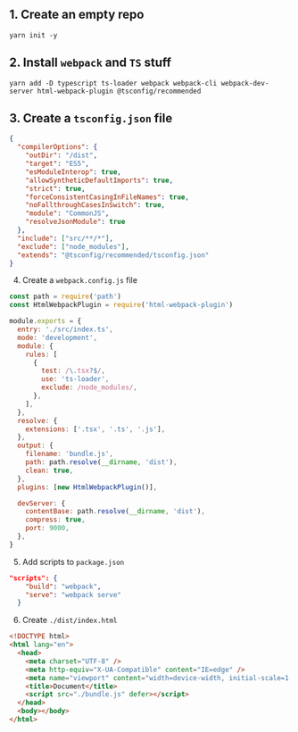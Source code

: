 ## 1. Create an empty repo

```
yarn init -y
```

## 2. Install `webpack` and `TS` stuff

```
yarn add -D typescript ts-loader webpack webpack-cli webpack-dev-server html-webpack-plugin @tsconfig/recommended
```

## 3. Create a `tsconfig.json` file

```json
{
  "compilerOptions": {
    "outDir": "/dist",
    "target": "ES5",
    "esModuleInterop": true,
    "allowSyntheticDefaultImports": true,
    "strict": true,
    "forceConsistentCasingInFileNames": true,
    "noFallthroughCasesInSwitch": true,
    "module": "CommonJS",
    "resolveJsonModule": true
  },
  "include": ["src/**/*"],
  "exclude": ["node_modules"],
  "extends": "@tsconfig/recommended/tsconfig.json"
}

```

4. Create a `webpack.config.js` file

```js
const path = require('path')
const HtmlWebpackPlugin = require('html-webpack-plugin')

module.exports = {
  entry: './src/index.ts',
  mode: 'development',
  module: {
    rules: [
      {
        test: /\.tsx?$/,
        use: 'ts-loader',
        exclude: /node_modules/,
      },
    ],
  },
  resolve: {
    extensions: ['.tsx', '.ts', '.js'],
  },
  output: {
    filename: 'bundle.js',
    path: path.resolve(__dirname, 'dist'),
    clean: true,
  },
  plugins: [new HtmlWebpackPlugin()],

  devServer: {
    contentBase: path.resolve(__dirname, 'dist'),
    compress: true,
    port: 9000,
  },
}
```

5. Add scripts to `package.json`
```json
"scripts": {
    "build": "webpack",
    "serve": "webpack serve"
  }
```

6. Create `./dist/index.html`

```html
<!DOCTYPE html>
<html lang="en">
  <head>
    <meta charset="UTF-8" />
    <meta http-equiv="X-UA-Compatible" content="IE=edge" />
    <meta name="viewport" content="width=device-width, initial-scale=1.0" />
    <title>Document</title>
    <script src="./bundle.js" defer></script>
  </head>
  <body></body>
</html>
```

